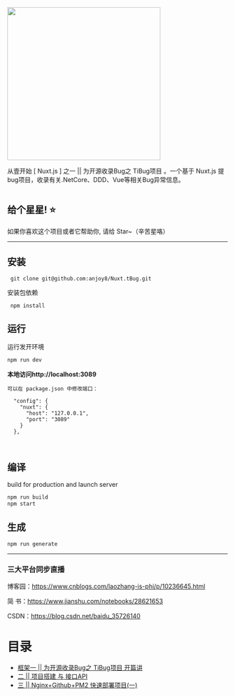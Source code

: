 ﻿
<img src="https://github.com/anjoy8/Nuxt.tBug/blob/master/assets/logoa.png" width="350"  />

      
      
      
从壹开始 [ Nuxt.js ] 之一 || 为开源收录Bug之 TiBug项目 。一个基于 Nuxt.js 提bug项目，收录有关.NetCore、DDD、Vue等相关Bug异常信息。


```
```


## 给个星星! ⭐️
如果你喜欢这个项目或者它帮助你, 请给 Star~（辛苦星咯）

*********************************************************

## 安装

```
 git clone git@github.com:anjoy8/Nuxt.tBug.git
```
安装包依赖
```
 npm install
```

## 运行
运行发开环境
```js
npm run dev
```

**本地访问http://localhost:3089**
```
可以在 package.json 中修改端口：

  "config": {
    "nuxt": {
      "host": "127.0.0.1",
      "port": "3089"
    }
  },
  
  
```


## 编译
build for production and launch server
```js
npm run build
npm start
```

## 生成
```js
npm run generate
```




*****************************************************
### 三大平台同步直播

博客园：https://www.cnblogs.com/laozhang-is-phi/p/10236645.html

简  书：https://www.jianshu.com/notebooks/28621653

 CSDN：https://blog.csdn.net/baidu_35726140


<div class="allindex">
<h1 id="allindex">目录</h1>



<ul>
<li><a id="post_title_link_9495620" href="https://www.cnblogs.com/laozhang-is-phi/p/10236645.html">框架一 || 为开源收录Bug之 TiBug项目 开篇讲<br></a></li>
<li><a id="post_title_link_10249248" href="https://www.cnblogs.com/laozhang-is-phi/p/10249248.html">二 || 项目搭建 与 接口API</a></li>
<li><a id="post_title_link_10322040" href="https://www.cnblogs.com/laozhang-is-phi/p/10322040.html">三 || Nginx+Github+PM2 快速部署项目(一)</a></li>

</ul>


</div>



